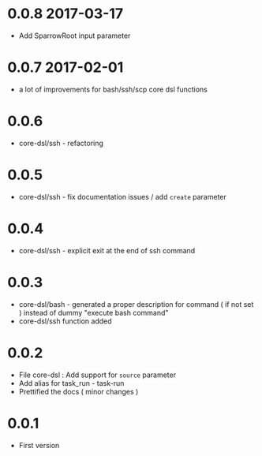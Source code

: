 # 0.0.8 2017-03-17

* Add SparrowRoot input parameter

# 0.0.7 2017-02-01

* a lot of improvements for bash/ssh/scp core dsl functions

# 0.0.6

* core-dsl/ssh - refactoring

# 0.0.5

* core-dsl/ssh - fix documentation issues / add `create` parameter

# 0.0.4

* core-dsl/ssh - explicit exit at the end of ssh command

# 0.0.3

* core-dsl/bash - generated a proper description for command ( if not set ) instead of dummy "execute bash command"
* core-dsl/ssh function added

# 0.0.2

* File core-dsl : Add support for `source` parameter
* Add alias for task_run - task-run 
* Prettified the docs ( minor changes ) 

# 0.0.1

* First version
